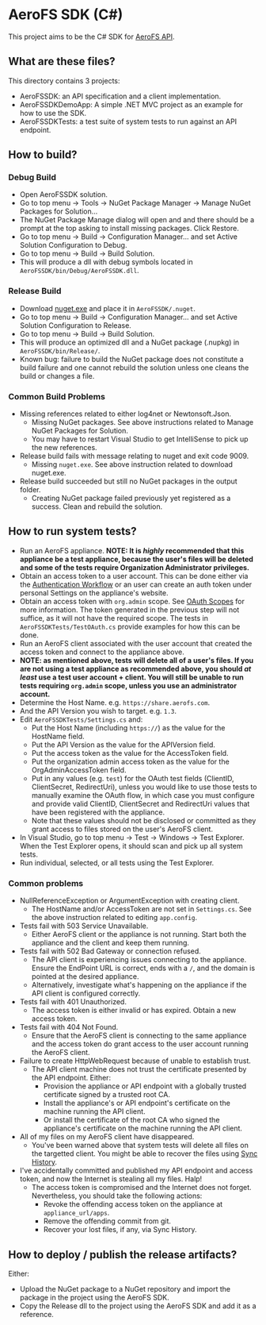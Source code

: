 # AeroFS SDK (C#)

This project aims to be the C\# SDK for [AeroFS API](https://developers.aerofs.com/api).

## What are these files?
This directory contains 3 projects:

- AeroFSSDK: an API specification and a client implementation.
- AeroFSSDKDemoApp: A simple .NET MVC project as an example for how to use the SDK.
- AeroFSSDKTests: a test suite of system tests to run against an API endpoint.

## How to build?
### Debug Build
- Open AeroFSSDK solution.
- Go to top menu -> Tools -> NuGet Package Manager -> Manage NuGet Packages for Solution...
- The NuGet Package Manage dialog will open and and there should be a prompt at the top asking to
  install missing packages. Click Restore.
- Go to top menu -> Build -> Configuration Manager... and set Active Solution Configuration to
  Debug.
- Go to top menu -> Build -> Build Solution.
- This will produce a dll with debug symbols located in `AeroFSSDK/bin/Debug/AeroFSSDK.dll`.

### Release Build
- Download [nuget.exe](http://http://www.nuget.org/nuget.exe) and place it in `AeroFSSDK/.nuget`.
- Go to top menu -> Build -> Configuration Manager... and set Active Solution Configuration to
  Release.
- Go to top menu -> Build -> Build Solution.
- This will produce an optimized dll and a NuGet package (.nupkg) in `AeroFSSDK/bin/Release/`.
- Known bug: failure to build the NuGet package does not constitute a build failure and one cannot
  rebuild the solution unless one cleans the build or changes a file.

### Common Build Problems
- Missing references related to either log4net or Newtonsoft.Json.
  - Missing NuGet packages. See above instructions related to Manage NuGet Packages for Solution.
  - You may have to restart Visual Studio to get IntelliSense to pick up the new references.
- Release build fails with message relating to nuget and exit code 9009.
  - Missing `nuget.exe`. See above instruction related to download nuget.exe.
- Release build succeeded but still no NuGet packages in the output folder.
  - Creating NuGet package failed previously yet registered as a success. Clean and rebuild the
    solution.

## How to run system tests?
- Run an AeroFS appliance. **NOTE: It is _highly_ recommended that this appliance be a test
  appliance, because the user's files will be deleted and some of the tests require Organization
  Administrator privileges.**
- Obtain an access token to a user account. This can be done either via the [Authentication
  Workflow](https://developers.aerofs.com/api/en/1.3/#overview_authentication) or
  an user can create an auth token under personal Settings on the appliance's website.
- Obtain an access token with `org.admin` scope. See
  [OAuth Scopes](https://developers.aerofs.com/api/en/1.3/#oauth_scopes) for more information. The
  token generated in the previous step will not suffice, as it will not have the required scope.
  The tests in `AeroFSSDKTests/TestOAuth.cs` provide examples for how this can be done.
- Run an AeroFS client associated with the user account that created the access
  token and connect to the appliance above.
- **NOTE: as mentioned above, tests will delete all of a user's files. If you are not using a test
  appliance as recommended above, you should _at least_ use a test user account + client. You will
  still be unable to run tests requiring `org.admin` scope, unless you use an administrator
  account.**
- Determine the Host Name. e.g. `https://share.aerofs.com`.
- And the API Version you wish to target. e.g. `1.3`.
- Edit `AeroFSSDKTests/Settings.cs` and:
  - Put the Host Name (including `https://`) as the value for the HostName field.
  - Put the API Version as the value for the APIVersion field.
  - Put the access token as the value for the AccessToken field.
  - Put the organization admin access token as the value for the OrgAdminAccessToken field.
  - Put in any values (e.g. `test`) for the OAuth test fields (ClientID, ClientSecret,
    RedirectUri), unless you would like to use those tests to manually examine the OAuth flow, in
    which case you must configure and provide valid ClientID, ClientSecret and RedirectUri values
    that have been registered with the appliance.
  - Note that these values should not be disclosed or committed as they
    grant access to files stored on the user's AeroFS client.
- In Visual Studio, go to top menu -> Test -> Windows -> Test Explorer. When
  the Test Explorer opens, it should scan and pick up all system tests.
- Run individual, selected, or all tests using the Test Explorer.

### Common problems
- NullReferenceException or ArgumentException with creating client.
  - The HostName and/or AccessToken are not set in `Settings.cs`. See the above instruction related
    to editing `app.config`.
- Tests fail with 503 Service Unavailable.
  - Either AeroFS client or the appliance is not running. Start both the appliance and the client
    and keep them running.
- Tests fail with 502 Bad Gateway or connection refused.
  - The API client is experiencing issues connecting to the appliance. Ensure the EndPoint URL is
    correct, ends with a `/`, and the domain is pointed at the desired appliance.
  - Alternatively, investigate what's happening on the appliance if the API client is configured
    correctly.
- Tests fail with 401 Unauthorized.
  - The access token is either invalid or has expired. Obtain a new access token.
- Tests fail with 404 Not Found.
  - Ensure that the AeroFS client is connecting to the same appliance and the access token do grant
    access to the user account running the AeroFS client.
- Failure to create HttpWebRequest because of unable to establish trust.
  - The API client machine does not trust the certificate presented by the API endpoint. Either:
    - Provision the appliance or API endpoint with a globally trusted certificate signed by a
      trusted root CA.
    - Install the appliance's or API endpoint's certificate on the machine running the API client.
    - Or install the certificate of the root CA who signed the appliance's certificate on the
      machine running the API client.
- All of my files on my AeroFS client have disappeared.
  - You've been warned above that system tests will delete all files on the targetted client. You
    might be able to recover the files using
    [Sync History](https://support.aerofs.com/hc/en-us/articles/201439394-Sync-History).
- I've accidentally committed and published my API endpoint and access token, and now the Internet
  is stealing all my files. Halp!
  - The access token is compromised and the Internet does not forget. Nevertheless, you should take
    the following actions:
    - Revoke the offending access token on the appliance at `appliance_url/apps`.
    - Remove the offending commit from git.
    - Recover your lost files, if any, via Sync History.

## How to deploy / publish the release artifacts?

Either:

- Upload the NuGet package to a NuGet repository and import the package in the project using the
  AeroFS SDK.
- Copy the Release dll to the project using the AeroFS SDK and add it as a reference.
